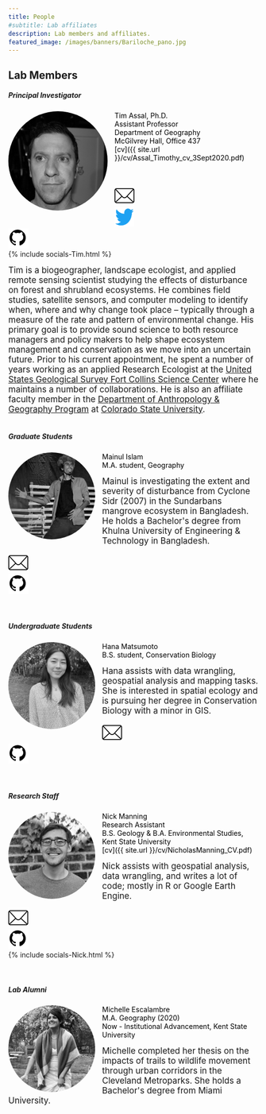 ```yaml
---
title: People
#subtitle: Lab affiliates
description: Lab members and affiliates.
featured_image: /images/banners/Bariloche_pano.jpg
---
```


## Lab Members

##### Principal Investigator 

<img class="rounded Box-shadow img-responsive img-left" src="/images/people/tim.jpg" alt="" height="200" width="200" style="float: left; margin-right: 1em; border-radius:50%">   

<span style="color:black">Tim Assal, Ph.D.  
Assistant Professor  
Department of Geography  
McGilvrey Hall, Office 437   
[cv]({{ site.url }}/cv/Assal_Timothy_cv_3Sept2020.pdf)  
</span>    
<br>

<div id="container">
  <div class="wrapper">

  </div>

  <div class="box">
    <div>
      <a href="mailto:tassal@kent.edu">
        <img src='/images/socials/Envelope-icon-sm.png' width="40" height="40">
      </a>
    </div>
     <div>
      <a href="https://twitter.com/TimAssal">
        <img src='/images/socials/Twitter-Logo-sm.png' width="40" height="40">
      </a>
    </div>
    <div>
      <a href="https://github.com/tjassal">
        <img src='images/socials/github-logo-sm.png' width="40" height="40">
      </a>
    </div>
    <div>
      {% include socials-Tim.html %}
    </div>
  </div>

  <div class="clear"></div>
</div>


<span style="font-size:17px">Tim is a biogeographer, landscape ecologist, and applied remote sensing scientist studying the effects of disturbance on forest and shrubland ecosystems. He combines field studies, satellite sensors, and computer modeling to identify when, where and why change took place – typically through a measure of the rate and pattern of environmental change. His primary goal is to provide sound science to both resource managers and policy makers to help shape ecosystem management and conservation as we move into an uncertain future. Prior to his current appointment, he spent a number of years working as an applied Research Ecologist at the [United States Geological Survey Fort Collins Science Center](https://www.usgs.gov/centers/fort) where he maintains a number of collaborations. He is also an affiliate faculty member in the [Department of Anthropology & Geography Program](https://anthgr.colostate.edu/) at [Colorado State University](https://www.colostate.edu/).</span> 
<br>
<br>

##### Graduate Students 

<img class="rounded Box-shadow img-responsive img-left" src="/images/people/mainul.png" alt="" height="175" width="175" style="float: left; margin-right: 1em; border-radius:50%">  

<span style="color:black">Mainul Islam  
M.A. student, Geography 
</span>

<span style="font-size:17px">Mainul is investigating the extent and severity of disturbance from Cyclone Sidr (2007) in the Sundarbans mangrove ecosystem in Bangladesh. He holds a Bachelor's degree from Khulna University of Engineering & Technology in Bangladesh. </span> 
<div id="container">
  <div class="wrapper">

  </div>

  <div class="box">
    <div>
      <a href="mailto:aislam3@kent.edu">
        <img src='/images/socials/Envelope-icon-sm.png' width="40" height="40">
      </a>
    </div>
    <div>
      <a href="https://github.com/Mainul013">
        <img src='images/socials/github-logo-sm.png' width="40" height="40">
      </a>
    </div>
  </div>
</div>
<br>
<br>

##### Undergraduate Students 

<img class="rounded Box-shadow img-responsive img-left" src="/images/people/hana-bw.png" alt="" height="175" width="175" style="float: left; margin-right: 1em; border-radius:50%">  

<span style="color:black">Hana Matsumoto  
B.S. student, Conservation Biology 
</span>

<span style="font-size:17px">Hana assists with data wrangling, geospatial analysis and mapping tasks. She is interested in spatial ecology and is pursuing her degree in Conservation Biology with a minor in GIS. </span> 
<div id="container">
  <div class="wrapper">

  </div>

  <div class="box">
    <div>
      <a href="mailto:hmatsumo@kent.edu">
        <img src='/images/socials/Envelope-icon-sm.png' width="40" height="40">
      </a>
    </div>
    <div>
      <a href="https://github.com/hanamotts">
        <img src='images/socials/github-logo-sm.png' width="40" height="40">
      </a>
    </div>
  </div>

  <div class="clear"></div>
</div>
<br>
<br>

##### Research Staff 

<img class="rounded Box-shadow img-responsive img-left" src="/images/people/nick.png" alt="" height="175" width="175" style="float: left; margin-right: 1em; border-radius:50%">  

<span style="color:black">Nick Manning  
Research Assistant  
B.S. Geology & B.A. Environmental Studies, Kent State University   
[cv]({{ site.url }}/cv/NicholasManning_CV.pdf) 
</span>

<span style="font-size:17px">Nick assists with geospatial analysis, data wrangling, and writes a lot of code; mostly in R or Google Earth Engine.</span> 
<br>
<div id="container">
  <div class="wrapper">

  </div>

  <div class="box">
    <div>
      <a href="mailto:nmannin4@kent.edu">
        <img src='/images/socials/Envelope-icon-sm.png' width="40" height="40">
      </a>
    </div>
    <div>
      <a href="https://github.com/nbmanning">
        <img src='images/socials/github-logo-sm.png' width="40" height="40">
      </a>
    </div>
    <div>
      {% include socials-Nick.html %}
    </div>
  </div>

  <div class="clear"></div>
</div>
<br>
<br>

##### Lab Alumni

<img class="rounded Box-shadow img-responsive img-left" src="/images/people/michelle.png" alt="" height="175" width="175" style="float: left; margin-right: 1em; border-radius:50%">  

<span style="color:black">Michelle Escalambre  
M.A. Geography (2020)  
Now - Institutional Advancement, Kent State University 
</span>

<span style="font-size:17px">Michelle completed her thesis on the impacts of trails to wildlife movement through urban corridors in the Cleveland Metroparks. She holds a Bachelor's degree from Miami University.</span> 
<br>
<br>
<br>
<br>





